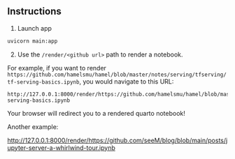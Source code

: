 ## Instructions

1. Launch app 

```bash
uvicorn main:app
```

2. Use the `/render/<github url>` path to render a notebook.

For example, if you want to render `https://github.com/hamelsmu/hamel/blob/master/notes/serving/tfserving/tf-serving-basics.ipynb`, you would navigate to this URL:

```
http://127.0.0.1:8000/render/https://github.com/hamelsmu/hamel/blob/master/notes/serving/tfserving/tf-serving-basics.ipynb
```

Your browser will redirect you to a rendered quarto notebook!

Another example:

http://127.0.0.1:8000/render/https://github.com/seeM/blog/blob/main/posts/jupyter-server-a-whirlwind-tour.ipynb

